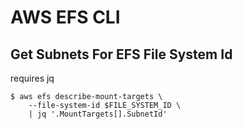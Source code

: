 # AWS EFS CLI

## Get Subnets For EFS File System Id
requires jq
```
$ aws efs describe-mount-targets \
    --file-system-id $FILE_SYSTEM_ID \
    | jq '.MountTargets[].SubnetId'
```
